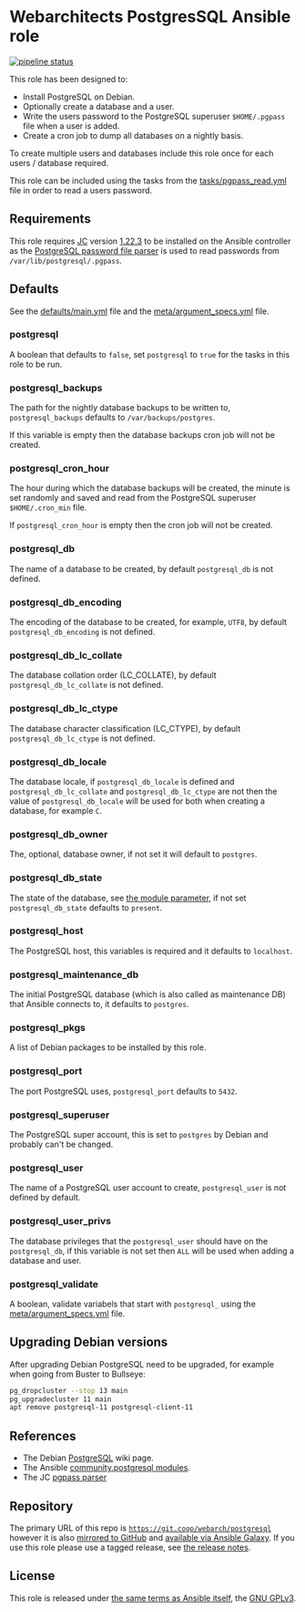 # Webarchitects PostgresSQL Ansible role

[![pipeline status](https://git.coop/webarch/postgresql/badges/master/pipeline.svg)](https://git.coop/webarch/postgresql/-/commits/master)

This role has been designed to:

* Install PostgreSQL on Debian.
* Optionally create a database and a user.
* Write the users password to the PostgreSQL superuser `$HOME/.pgpass` file when a user is added.
* Create a cron job to dump all databases on a nightly basis.

To create multiple users and databases include this role once for each users / database required.

This role can be included using the tasks from the [tasks/pgpass_read.yml](tasks/pgpass_read.yml) file in order to read a users password.

## Requirements

This role requires [JC](https://github.com/kellyjonbrazil/jc) version [1.22.3](https://github.com/kellyjonbrazil/jc/releases/tag/v1.22.3) to be installed on the Ansible controller as the [PostgreSQL password file parser](https://kellyjonbrazil.github.io/jc/docs/parsers/pgpass) is used to read passwords from `/var/lib/postgresql/.pgpass`.

## Defaults

See the [defaults/main.yml](defaults/main.yml) file and the [meta/argument_specs.yml](meta/argument_specs.yml) file.

### postgresql

A boolean that defaults to `false`, set `postgresql` to `true` for the tasks in this role to be run.

### postgresql_backups

The path for the nightly database backups to be written to, `postgresql_backups` defaults to `/var/backups/postgres`.

If this variable is empty then the database backups cron job will not be created.

### postgresql_cron_hour

The hour during which the database backups will be created, the minute is set randomly and saved and read from the PostgreSQL superuser `$HOME/.cron_min` file.

If `postgresql_cron_hour` is empty then the cron job will not be created.

### postgresql_db

The name of a database to be created, by default `postgresql_db` is not defined.

### postgresql_db_encoding

The encoding of the database to be created, for example, `UTF8`, by default `postgresql_db_encoding` is not defined.

### postgresql_db_lc_collate

The database collation order (LC_COLLATE), by default `postgresql_db_lc_collate` is not defined.

### postgresql_db_lc_ctype

The database character classification (LC_CTYPE), by default `postgresql_db_lc_ctype` is not defined.

### postgresql_db_locale

The database locale, if `postgresql_db_locale` is defined and `postgresql_db_lc_collate` and `postgresql_db_lc_ctype` are not then the value of `postgresql_db_locale` will be used for both when creating a database, for example `C`.

### postgresql_db_owner

The, optional, database owner, if not set it will default to `postgres`.

### postgresql_db_state

The state of the database, see [the module parameter](https://docs.ansible.com/ansible/latest/collections/community/postgresql/postgresql_db_module.html#parameter-state), if not set `postgresql_db_state` defaults to `present`.

### postgresql_host

The PostgreSQL host, this variables is required and it defaults to `localhost`.

### postgresql_maintenance_db

The initial PostgreSQL database (which is also called as maintenance DB) that Ansible connects to, it defaults to `postgres`.

### postgresql_pkgs

A list of Debian packages to be installed by this role.

### postgresql_port

The port PostgreSQL uses, `postgresql_port` defaults to `5432`.

### postgresql_superuser

The PostgreSQL super account, this is set to `postgres` by Debian and probably can't be changed.

### postgresql_user

The name of a PostgreSQL user account to create, `postgresql_user` is not defined by default.

### postgresql_user_privs

The database privileges that the `postgresql_user` should have on the `postgresql_db`, if this variable is not set then `ALL` will be used when adding a database and user.

### postgresql_validate

A boolean, validate variabels that start with `postgresql_` using the [meta/argument_specs.yml](meta/argument_specs.yml) file.

## Upgrading Debian versions

After upgrading Debian PostgreSQL need to be upgraded, for example when going from Buster to Bullseye:

```bash
pg_dropcluster --stop 13 main
pg_upgradecluster 11 main
apt remove postgresql-11 postgresql-client-11
```

## References

* The Debian [PostgreSQL](https://wiki.debian.org/PostgreSql) wiki page.
* The Ansible [community.postgresql modules](https://docs.ansible.com/ansible/latest/collections/community/postgresql/index.html).
* The JC [pgpass parser](https://kellyjonbrazil.github.io/jc/docs/parsers/pgpass)

## Repository

The primary URL of this repo is [`https://git.coop/webarch/postgresql`](https://git.coop/webarch/postgresql) however it is also [mirrored to GitHub](https://github.com/webarch-coop/ansible-role-postgresql) and [available via Ansible Galaxy](https://galaxy.ansible.com/chriscroome/postgresql).
If you use this role please use a tagged release, see [the release notes](https://git.coop/webarch/postgresql/-/releases).

## License

This role is released under [the same terms as Ansible itself](https://github.com/ansible/ansible/blob/devel/COPYING), the [GNU GPLv3](LICENSE).
